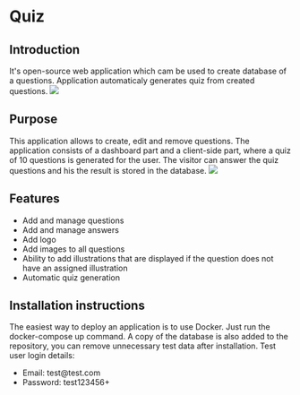 <h1>Quiz</h1>
<h2>Introduction</h2>
It's open-source web application which cam be used to create database of a questions. Application automaticaly generates quiz from created questions.
<img src="https://user-images.githubusercontent.com/67831855/222927783-705caf48-d0d0-4ec4-ad46-ce91a46fc101.PNG">
<h2>Purpose</h2>
This application allows to create, edit and remove questions. The application consists of a dashboard part and a client-side part, where a quiz of 10 questions is generated for the user. The visitor can answer the quiz questions and his the result is stored in the database.
<img src="https://user-images.githubusercontent.com/67831855/222928141-fb4f4832-c4ac-4a42-9915-4060f8451071.PNG">
<h2>Features</h2>
<ul>
<li>Add and manage questions</li>
<li>Add and manage answers</li>
<li>Add logo</li>
<li>Add images to all questions</li>
<li>Ability to add illustrations that are displayed if the question does not have an assigned illustration</li>
<li>Automatic quiz generation</li>
</ul>
<h2>Installation instructions</h2>
The easiest way to deploy an application is to use Docker. Just run the docker-compose up command. A copy of the database is also added to the repository, you can remove unnecessary test data after installation. Test user login details:
<ul>
<li>Email: test@test.com</li>
<li>Password: test123456+ </li>
</ul>
